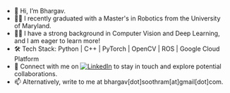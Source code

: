 - 👋 Hi, I’m Bhargav.
- 👨‍🎓 I recently graduated with a Master's in Robotics from the University of Maryland.
- 🕵️‍♂️ I have a strong background in Computer Vision and Deep Learning, and I am eager to learn more!
- 🛠️ Tech Stack: Python | C++ | PyTorch | OpenCV | ROS | Google Cloud Platform
- 🔗 Connect with me on [![LinkedIn](https://img.shields.io/badge/-LinkedIn-blue?style=flat-square&logo=linkedin&logoColor=white&link=https://www.linkedin.com/in/bhargavsoothram/)](https://www.linkedin.com/in/bhargavsoothram/) to stay in touch and explore potential collaborations.
- 📫 Alternatively, write to me at bhargav[dot]soothram[at]gmail[dot]com.
